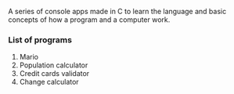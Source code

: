 A series of console apps made in C to learn the language and basic concepts of how a program and a computer work.

### List of programs

1. Mario
2. Population calculator
3. Credit cards validator
4. Change calculator
